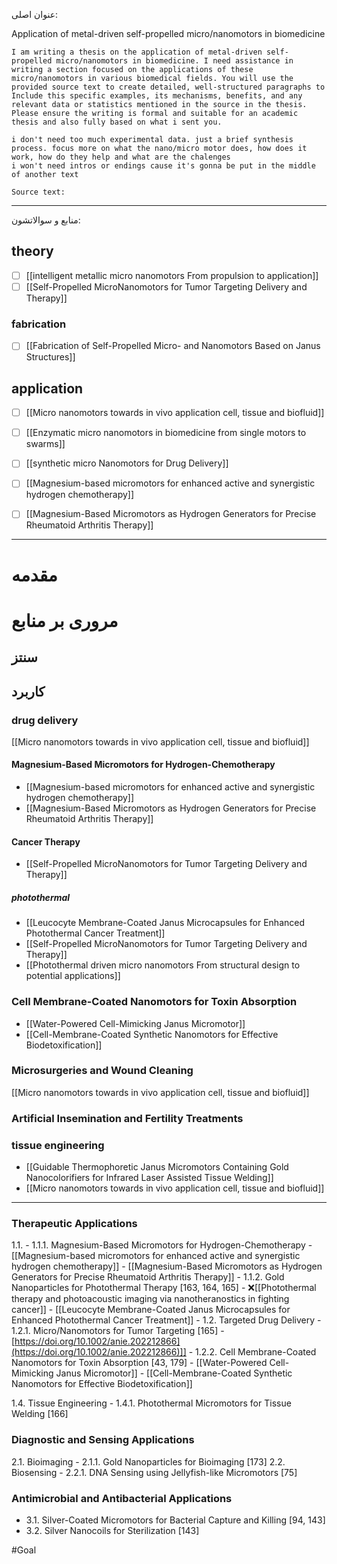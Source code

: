  عنوان اصلی:
 
Application of metal-driven self-propelled micro/nanomotors in biomedicine

 
```
I am writing a thesis on the application of metal-driven self-propelled micro/nanomotors in biomedicine. I need assistance in writing a section focused on the applications of these micro/nanomotors in various biomedical fields. You will use the provided source text to create detailed, well-structured paragraphs to Include this specific examples, its mechanisms, benefits, and any relevant data or statistics mentioned in the source in the thesis. Please ensure the writing is formal and suitable for an academic thesis and also fully based on what i sent you.
  
i don't need too much experimental data. just a brief synthesis process. focus more on what the nano/micro motor does, how does it work, how do they help and what are the chalenges
i won't need intros or endings cause it's gonna be put in the middle of another text

Source text: 
```


---

 منابع و سوالاتشون:

## theory

- [ ]  [[intelligent metallic micro nanomotors From propulsion to application]]
- [ ]  [[Self-Propelled MicroNanomotors for Tumor Targeting Delivery and Therapy]]
### fabrication
- [ ] [[Fabrication of Self-Propelled Micro- and Nanomotors Based on Janus Structures]]

## application 

- [ ]  [[Micro nanomotors towards in vivo application cell, tissue and biofluid]]
- [ ]  [[Enzymatic micro nanomotors in biomedicine from single motors to swarms]]
- [ ]  [[synthetic micro Nanomotors for Drug Delivery]]
- [ ] [[Magnesium-based micromotors for enhanced active and synergistic hydrogen chemotherapy]]
- [ ] [[Magnesium-Based Micromotors as Hydrogen Generators for Precise Rheumatoid Arthritis Therapy]]


---
# مقدمه

# مروری بر منابع


## سنتز 



## کاربرد


### drug delivery
[[Micro nanomotors towards in vivo application cell, tissue and biofluid]]
#### Magnesium-Based Micromotors for Hydrogen-Chemotherapy
- [[Magnesium-based micromotors for enhanced active and synergistic hydrogen chemotherapy]] 
- [[Magnesium-Based Micromotors as Hydrogen Generators for Precise Rheumatoid Arthritis Therapy]]
#### Cancer Therapy
- [[Self-Propelled MicroNanomotors for Tumor Targeting Delivery and Therapy]]


##### photothermal

- [[Leucocyte Membrane-Coated Janus Microcapsules for Enhanced Photothermal Cancer Treatment]]
- [[Self-Propelled MicroNanomotors for Tumor Targeting Delivery and Therapy]]
- [[Photothermal driven micro nanomotors From structural design to potential applications]]

### Cell Membrane-Coated Nanomotors for Toxin Absorption 
- [[Water-Powered Cell-Mimicking Janus Micromotor]]
- [[Cell-Membrane-Coated Synthetic Nanomotors for Effective Biodetoxification]]


### Microsurgeries and Wound Cleaning
[[Micro nanomotors towards in vivo application cell, tissue and biofluid]]

### Artificial Insemination and Fertility Treatments

### tissue engineering
- [[Guidable Thermophoretic Janus Micromotors Containing Gold Nanocolorifiers for Infrared Laser Assisted Tissue Welding]]
- [[Micro nanomotors towards in vivo application cell, tissue and biofluid]]




---


### Therapeutic Applications
1.1.
	- 1.1.1. Magnesium-Based Micromotors for Hydrogen-Chemotherapy
		- [[Magnesium-based micromotors for enhanced active and synergistic hydrogen chemotherapy]] 
		- [[Magnesium-Based Micromotors as Hydrogen Generators for Precise Rheumatoid Arthritis Therapy]]
	- 1.1.2. Gold Nanoparticles for Photothermal Therapy [163, 164, 165]
		- ❌[[Photothermal therapy and photoacoustic imaging via nanotheranostics in fighting cancer]]
		- [[Leucocyte Membrane-Coated Janus Microcapsules for Enhanced Photothermal Cancer Treatment]]
	- 
1.2. Targeted Drug Delivery
	- 1.2.1. Micro/Nanomotors for Tumor Targeting [165]
		- [https://doi.org/10.1002/anie.202212866](https://doi.org/10.1002/anie.202212866)]]
	- 1.2.2. Cell Membrane-Coated Nanomotors for Toxin Absorption [43, 179]
		- [[Water-Powered Cell-Mimicking Janus Micromotor]]
		- [[Cell-Membrane-Coated Synthetic Nanomotors for Effective Biodetoxification]]
	
1.4. Tissue Engineering
	- 1.4.1. Photothermal Micromotors for Tissue Welding [166]

### Diagnostic and Sensing Applications
2.1. Bioimaging
	- 2.1.1. Gold Nanoparticles for Bioimaging [173]
2.2. Biosensing
	- 2.2.1. DNA Sensing using Jellyfish-like Micromotors [75]

### Antimicrobial and Antibacterial Applications
- 3.1. Silver-Coated Micromotors for Bacterial Capture and Killing [94, 143]
- 3.2. Silver Nanocoils for Sterilization [143]



























#Goal